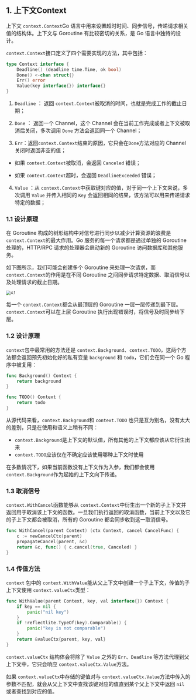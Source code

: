 ## 1. 上下文Context

上下文 `context.Context`Go 语言中用来设置超时时间、同步信号，传递请求相关值的结构体。上下文与 Goroutine 有比较密切的关系，是 Go 语言中独特的设计。

 `context.Context`接口定义了四个需要实现的方法，其中包括：

```go
type Context interface {
	Deadline() (deadline time.Time, ok bool)
	Done() <-chan struct{}
	Err() error
	Value(key interface{}) interface{}
}
```

1. `Deadline` ： 返回 `context.Context`被取消的时间，也就是完成工作的截止日期；

2. `Done` ： 返回一个 Channel，这个 Channel 会在当前工作完成或者上下文被取消后关闭，多次调用 `Done` 方法会返回同一个 Channel；

3. `Err`：返回`context.Context`结束的原因，它只会在`Done`方法对应的 Channel 关闭时返回非空的值；

- 如果 `context.Context`被取消，会返回 `Canceled` 错误；

- 如果 `context.Context`超时，会返回 `DeadlineExceeded` 错误；

4. `Value` ：从 `context.Context`中获取键对应的值，对于同一个上下文来说，多次调用 `Value` 并传入相同的 `Key` 会返回相同的结果，该方法可以用来传递请求特定的数据；

### 1.1 设计原理

在 Goroutine 构成的树形结构中对信号进行同步以减少计算资源的浪费是 `context.Context`的最大作用。Go 服务的每一个请求都是通过单独的 Goroutine 处理的，HTTP/RPC 请求的处理器会启动新的 Goroutine 访问数据库和其他服务。

如下图所示，我们可能会创建多个 Goroutine 来处理一次请求，而 `context.Context`的作用是在不同 Goroutine 之间同步请求特定数据、取消信号以及处理请求的截止日期。

<img src="/Users/yuanbli/yuanbli/markdown/Golang/pic/context_1.png" alt="4.1" style="zoom:75%;" />

每一个 `context.Context`都会从最顶层的 Goroutine 一层一层传递到最下层。`context.Context`可以在上层 Goroutine 执行出现错误时，将信号及时同步给下层。

### 1.2 设计原理

`context`包中最常用的方法还是 `context.Background`、`context.TODO`，这两个方法都会返回预先初始化好的私有变量 `background` 和 `todo`，它们会在同一个 Go 程序中被复用：

```go
func Background() Context {
	return background
}

func TODO() Context {
	return todo
}
```

从源代码来看，`context.Background`和 `context.TODO` 也只是互为别名，没有太大的差别，只是在使用和语义上稍有不同：

- `context.Background`是上下文的默认值，所有其他的上下文都应该从它衍生出来
- `context.TODO`应该仅在不确定应该使用哪种上下文时使用

在多数情况下，如果当前函数没有上下文作为入参，我们都会使用 `context.Background`作为起始的上下文向下传递。

### 1.3 取消信号

`context.WithCancel`函数能够从 `context.Context`中衍生出一个新的子上下文并返回用于取消该上下文的函数。一旦我们执行返回的取消函数，当前上下文以及它的子上下文都会被取消，所有的 Goroutine 都会同步收到这一取消信号。

```go
func WithCancel(parent Context) (ctx Context, cancel CancelFunc) {
	c := newCancelCtx(parent)
	propagateCancel(parent, &c)
	return &c, func() { c.cancel(true, Canceled) }
}
```

### 1.4 传值方法

`context` 包中的 `context.WithValue`能从父上下文中创建一个子上下文，传值的子上下文使用 `context.valueCtx`类型：

```go
func WithValue(parent Context, key, val interface{}) Context {
	if key == nil {
		panic("nil key")
	}
	if !reflectlite.TypeOf(key).Comparable() {
		panic("key is not comparable")
	}
	return &valueCtx{parent, key, val}
}
```

`context.valueCtx` 结构体会将除了 `Value` 之外的 `Err`、`Deadline` 等方法代理到父上下文中，它只会响应 `context.valueCtx.Value`方法。

如果 `context.valueCtx`中存储的键值对与 `context.valueCtx.Value`方法中传入的参数不匹配，就会从父上下文中查找该键对应的值直到某个父上下文中返回 `nil` 或者查找到对应的值。